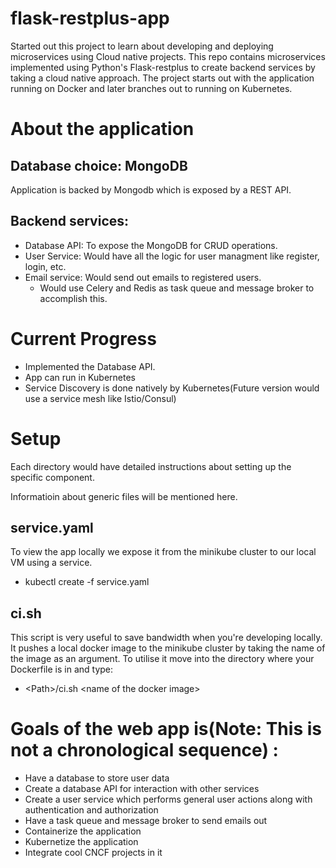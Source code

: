# flask-restplus-app
Started out this project to learn about developing and deploying microservices using Cloud native projects. 
This repo contains microservices implemented using Python's Flask-restplus to create backend services by taking a cloud native approach. The project starts out with the application running on Docker and later branches out to running on Kubernetes. 


# About the application 
## Database choice: MongoDB
Application is backed by Mongodb which is exposed by a REST API. 
## Backend services: 
- Database API: To expose the MongoDB for CRUD operations.
- User Service: Would have all the logic for user managment like register, login, etc.
- Email service: Would send out emails to registered users.
  - Would use Celery and Redis as task queue and message broker to accomplish this.
  
# Current Progress
- Implemented the Database API. 
- App can run in Kubernetes
- Service Discovery is done natively by Kubernetes(Future version would use a service mesh like Istio/Consul)

# Setup
 Each directory would have detailed instructions about setting up the specific component. 
 
 Informatioin about generic files will be mentioned here.
 
 ## service.yaml
 To view the app locally we expose it from the minikube cluster to our local VM using a service.
 - kubectl create -f service.yaml
 
## ci.sh
This script is very useful to save bandwidth when you're developing locally. It pushes a local docker image to the minikube cluster by taking the name of the image as an argument. To utilise it move into the directory where your Dockerfile is in and type:
- \<Path>/ci.sh \<name of the docker image>

# Goals of the web app is(Note: This is not a chronological sequence) :
- Have a database to store user data
- Create a database API for interaction with other services 
- Create a user service which performs general user actions along with authentication and authorization
- Have a task queue and message broker to send emails out 
- Containerize the application
- Kubernetize the application 
- Integrate cool CNCF projects in it


